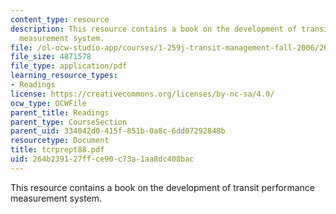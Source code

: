 ```yaml
---
content_type: resource
description: This resource contains a book on the development of transit performance
  measurement system.
file: /ol-ocw-studio-app/courses/1-259j-transit-management-fall-2006/264b239127ffce90c73a1aa8dc408bac_tcrprept88.pdf
file_size: 4871578
file_type: application/pdf
learning_resource_types:
- Readings
license: https://creativecommons.org/licenses/by-nc-sa/4.0/
ocw_type: OCWFile
parent_title: Readings
parent_type: CourseSection
parent_uid: 334042d0-415f-851b-0a8c-6dd07292848b
resourcetype: Document
title: tcrprept88.pdf
uid: 264b2391-27ff-ce90-c73a-1aa8dc408bac
---
```

This resource contains a book on the development of transit performance measurement system.